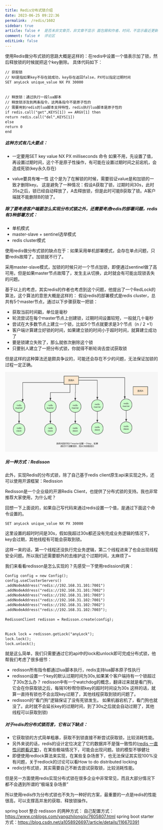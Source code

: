 ```yaml
---
title: Redis分布式锁介绍
date: 2023-06-25 09:22:36
permalink:  /redis/1602
sidebar: true
article: false #  是否未非文章页，非文章不显示 面包屑和作者、时间，不显示最近更新栏，不会参与到最近更新文章的数据计算中
comment: false #  评论区
editLink: false
---
```



使用Redis做分布式锁的思路大概是这样的：在redis中设置一个值表示加了锁，然后释放锁的时候就把这个key删除。
具体代码如下：
```
// 获取锁
// NX是指如果key不存在就成功，key存在返回false，PX可以指定过期时间
SET anyLock unique_value NX PX 30000


// 释放锁：通过执行一段lua脚本
// 释放锁涉及到两条指令，这两条指令不是原子性的
// 需要用到redis的lua脚本支持特性，redis执行lua脚本是原子性的
if redis.call("get",KEYS[1]) == ARGV[1] then
return redis.call("del",KEYS[1])
else
return 0
end
```
##### 这种方式有几大要点：
* 一定要用SET key value NX PX milliseconds 命令
  如果不用，先设置了值，再设置过期时间，这个不是原子性操作，有可能在设置过期时间之前宕机，会造成死锁(key永久存在)

* value要具有唯一性
  这个是为了在解锁的时候，需要验证value是和加锁的一致才删除key。
  这是避免了一种情况：假设A获取了锁，过期时间30s，此时35s之后，锁已经自动释放了，A去释放锁，但是此时可能B获取了锁。A客户端就不能删除B的锁了。

##### 除了要考虑客户端要怎么实现分布式锁之外，还需要考虑redis的部署问题，redis有3种部署方式：
* 单机模式
* master-slave + sentinel选举模式
* redis cluster模式

使用redis做分布式锁的缺点在于：如果采用单机部署模式，会存在单点问题，只要redis故障了。加锁就不行了。

采用master-slave模式，加锁的时候只对一个节点加锁，即便通过sentinel做了高可用，但是如果master节点故障了，发生主从切换，此时就会有可能出现锁丢失的问题。

基于以上的考虑，其实redis的作者也考虑到这个问题，他提出了一个RedLock的算法，这个算法的意思大概是这样的：
假设redis的部署模式是redis cluster，总共有5个master节点，通过以下步骤获取一把锁：
* 获取当前时间戳，单位是毫秒
* 轮流尝试在每个master节点上创建锁，过期时间设置较短，一般就几十毫秒
* 尝试在大多数节点上建立一个锁，比如5个节点就要求是3个节点（n / 2 +1）
* 客户端计算建立好锁的时间，如果建立锁的时间小于超时时间，就算建立成功了
* 要是锁建立失败了，那么就依次删除这个锁
* 只要别人建立了一把分布式锁，你就得不断轮询去尝试获取锁

但是这样的这种算法还是颇具争议的，可能还会存在不少的问题，无法保证加锁的过程一定正确。

![](/assets/img/redis/1602/img.png)

##### 另一种方式：Redisson
此外，实现Redis的分布式锁，除了自己基于redis client原生api来实现之外，还可以使用开源框架：Redission

Redisson是一个企业级的开源Redis Client，也提供了分布式锁的支持。我也非常推荐大家使用，为什么呢？

回想一下上面说的，如果自己写代码来通过redis设置一个值，是通过下面这个命令设置的。
```
SET anyLock unique_value NX PX 30000
```
这里设置的超时时间是30s，假如我超过30s都还没有完成业务逻辑的情况下，key会过期，其他线程有可能会获取到锁。

这样一来的话，第一个线程还没执行完业务逻辑，第二个线程进来了也会出现线程安全问题。所以我们还需要额外的去维护这个过期时间，太麻烦了~

我们来看看redisson是怎么实现的？先感受一下使用redission的爽：
```
Config config = new Config();
config.useClusterServers()
.addNodeAddress("redis://192.168.31.101:7001")
.addNodeAddress("redis://192.168.31.101:7002")
.addNodeAddress("redis://192.168.31.101:7003")
.addNodeAddress("redis://192.168.31.102:7001")
.addNodeAddress("redis://192.168.31.102:7002")
.addNodeAddress("redis://192.168.31.102:7003");

RedissonClient redisson = Redisson.create(config);


RLock lock = redisson.getLock("anyLock");
lock.lock();
lock.unlock();
```
就是这么简单，我们只需要通过它的api中的lock和unlock即可完成分布式锁，他帮我们考虑了很多细节：
* redisson所有指令都通过lua脚本执行，redis支持lua脚本原子性执行
* redisson设置一个key的默认过期时间为30s,如果某个客户端持有一个锁超过了30s怎么办？
  redisson中有一个watchdog的概念，翻译过来就是看门狗，它会在你获取锁之后，每隔10秒帮你把key的超时时间设为30s
  这样的话，就算一直持有锁也不会出现key过期了，其他线程获取到锁的问题了。
* redisson的“看门狗”逻辑保证了没有死锁发生。
  如果机器宕机了，看门狗也就没了。此时就不会延长key的过期时间，到了30s之后就会自动过期了，其他线程可以获取到锁)

##### 对于redis的分布式锁而言，它有以下缺点：
* 它获取锁的方式简单粗暴，获取不到锁直接不断尝试获取锁，比较消耗性能。
* 另外来说的话，redis的设计定位决定了它的数据并不是强一致性的([redis 一直性问题看这里](https://www.jianshu.com/p/f1d388744379))，在某些极端情况下，可能会出现问题。锁的模型不够健壮
* 即便使用redlock算法来实现，在某些复杂场景下，也无法保证其实现100%没有问题，关于redlock的讨论可以看How to do distributed locking
* redis分布式锁，其实需要自己不断去尝试获取锁，比较消耗性能。

但是另一方面使用redis实现分布式锁在很多企业中非常常见，而且大部分情况下都不会遇到所谓的“极端复杂场景”

所以使用redis作为分布式锁也不失为一种好的方案，最重要的一点是redis的性能很高，可以支撑高并发的获取、释放锁操作。

spring boot 整合 redisson 的两种方式：
自己配置方式：https://www.cnblogs.com/yangzhilong/p/7605807.html
spring boot starter 方式：https://blog.csdn.net/a1058926697/article/details/116670391

